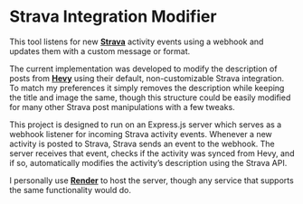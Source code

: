 # Strava Integration Modifier

This tool listens for new [**Strava**](https://strava.com/) activity events using a webhook and updates them with a custom message or format.

The current implementation was developed to modify the description of posts from [**Hevy**](https://www.hevyapp.com/) using their default, non-customizable Strava integration. To match my preferences it simply removes the description while keeping the title and image the same, though this structure could be easily modified for many other Strava post manipulations with a few tweaks.

This project is designed to run on an Express.js server which serves as a webhook listener for incoming Strava activity events. Whenever a new activity is posted to Strava, Strava sends an event to the webhook. The server receives that event, checks if the activity was synced from Hevy, and if so, automatically modifies the activity’s description using the Strava API.

I personally use [**Render**](https://render.com/) to host the server, though any service that supports the same functionality would do.
